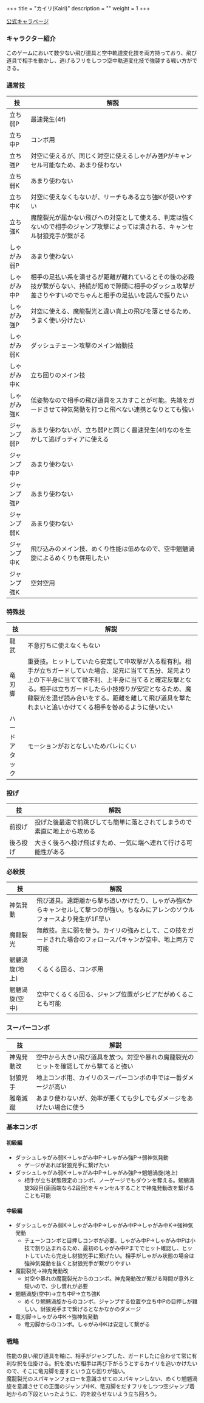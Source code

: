 +++
title = "カイリ(Kairi)"
description = ""
weight = 1
+++

[公式キャラページ](http://www.arika.co.jp/product/fexl_hp/jp/chara_jp/fexl_jp_chara01.html)

### キャラクター紹介

このゲームにおいて数少ない飛び道具と空中軌道変化技を両方持っており、飛び道具で相手を動かし、逃げるフリをしつつ空中軌道変化技で強襲する戦い方ができる。

### 通常技

|技|解説|
|--------|-----|
|立ち弱P|最速発生(4f)|
|立ち中P|コンボ用|
|立ち強P|対空に使えるが、同じく対空に使えるしゃがみ強Pがキャンセル可能なため、あまり使わない|
|立ち弱K|あまり使わない|
|立ち中K|対空に使えなくもないが、リーチもある立ち強Kが使いやすい|
|立ち強K|魔龍裂光が届かない飛びへの対空として使える、判定は強くないので相手のジャンプ攻撃によっては潰される、キャンセル豺狼兇手が繋がる|
|しゃがみ弱P|あまり使わない|
|しゃがみ中P|相手の足払い系を潰せるが距離が離れているとその後の必殺技が繋がらない、持続が短めで隙間に相手のダッシュ攻撃が差さりやすいのでちゃんと相手の足払いを読んで振りたい|
|しゃがみ強P|対空に使える、魔龍裂光と違い真上の飛びを落とせるため、うまく使い分けたい|
|しゃがみ弱K|ダッシュチェーン攻撃のメイン始動技|
|しゃがみ中K|立ち回りのメイン技|
|しゃがみ強K|低姿勢なので相手の飛び道具をスカすことが可能。先端をガードさせて神気発動を打つと飛べない連携となりとても強い|
|ジャンプ弱P|あまり使わないが、立ち弱Pと同じく最速発生(4f)なのを生かして逃げっティアに使える|
|ジャンプ中P|あまり使わない|
|ジャンプ強P|あまり使わない|
|ジャンプ弱K|あまり使わない|
|ジャンプ中K|飛び込みのメイン技、めくり性能は低めなので、空中魍魎渦旋によるめくりも併用したい|
|ジャンプ強K|空対空用|

### 特殊技

|技|解説|
|--------|-----|
|龍武|不意打ちに使えなくもない|
|竜刃脚|重要技。ヒットしていたら安定して中攻撃が入る程有利。相手が立ちガードしていた場合、足元に当てて五分、足元より上の下半身に当てて微不利、上半身に当てると確定反撃となる。相手は立ちガードしたら小技擦りが安定となるため、魔龍裂光を混ぜ読み合いをする。距離を離して飛び道具を撃たれまいと追いかけてくる相手を咎めるように使いたい|
|ハードアタック|モーションがおとなしいためバレにくい|

### 投げ

|技|解説|
|--------|-----|
|前投げ|投げた後最速で前跳びしても簡単に落とされてしまうので素直に地上から攻める|
|後ろ投げ|大きく後ろへ投げ飛ばすため、一気に端へ連れて行ける可能性がある|

### 必殺技

|技|解説|
|--------|-----|
|神気発動|飛び道具。遠距離から撃ち追いかけたり、しゃがみ強Kからキャンセルして撃つのが強い。ちなみにアレンのソウルフォースより発生が1F早い|
|魔龍裂光|無敵技。主に弱を使う。カイリの強みとして、この技をガードされた場合のフォロースパキャンが空中、地上両方で可能|
|魍魎渦旋(地上)|くるくる回る、コンボ用|
|魍魎渦旋(空中)|空中でくるくる回る、ジャンプ位置がシビアだがめくることも可能|

### スーパーコンボ

|技|解説|
|--------|-----|
|神鬼発動改|空中から大きい飛び道具を放つ。対空や暴れの魔龍裂光のヒットを確認してから撃てると強い|
|豺狼兇手|地上コンボ用、カイリのスーパーコンボの中では一番ダメージが高い|
|雅竜滅蹴|あまり使わないが、効率が悪くても少しでもダメージをあげたい場合に使う|

### 基本コンボ

#### 初級編

- ダッシュしゃがみ弱K→しゃがみ中P→しゃがみ強P→弱神気発動
    - ゲージがあれば豺狼兇手に繋げたい
- ダッシュしゃがみ弱K→しゃがみ中P→しゃがみ強P→魍魎渦旋(地上)
    - 相手が立ち状態限定のコンボ、ノーゲージでもダウンを奪える。魍魎渦旋3段目(画面端なら2段目)をキャンセルすることで神鬼発動改を繋げることも可能

#### 中級編

- ダッシュしゃがみ弱K→しゃがみ中P→しゃがみ中P→しゃがみ中K→強神気発動
    - チェーンコンボと目押しコンボが必要。しゃがみ中P→しゃがみ中Pは小技で割り込まれるため、最初のしゃがみ中Pまででヒット確認し、ヒットしていたら完走し豺狼兇手に繋げたい。相手がしゃがみ状態の場合は強神気発動を抜くと豺狼兇手が繋がりやすい
- 魔龍裂光→神鬼発動改
    - 対空や暴れの魔龍裂光からのコンボ。神鬼発動改が繋がる時間が意外と短いので、少し慣れが必要
- 魍魎渦旋(空中)→立ち中P→立ち強K
    - めくり魍魎渦旋からのコンボ。ジャンプする位置や立ち中Pの目押しが難しい。豺狼兇手まで繋げるとなかなかのダメージ
- 竜刃脚→しゃがみ中K→強神気発動
    - 竜刃脚からのコンボ。しゃがみ中Kは安定して繋がる

### 戦略

性能の良い飛び道具を軸に、相手がジャンプした、ガードしたに合わせて常に有利な択を仕掛ける。択を凌いだ相手は再び下がろうとするカイリを追いかけたいので、そこに竜刃脚を差すという立ち回りが強い。  
魔龍裂光のスパキャンフォローを意識させてのスパキャンしない、めくり魍魎渦旋を意識させての正面のジャンプ中K、竜刃脚をだすフリをしつつ空ジャンプ着地からの下段といったように、的を絞らせないよう立ち回ろう。
